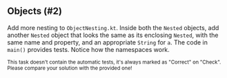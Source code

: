 ## Objects (#2)

Add more nesting to `ObjectNesting.kt`. Inside both the `Nested` objects, add
another `Nested` object that looks the same as its enclosing `Nested`, with the
same name and property, and an appropriate `String` for `a`. The code in
`main()` provides tests. Notice how the namespaces work.

<sub> This task doesn't contain the automatic tests,
it's always marked as "Correct" on "Check".
Please compare your solution with the provided one! </sub>
